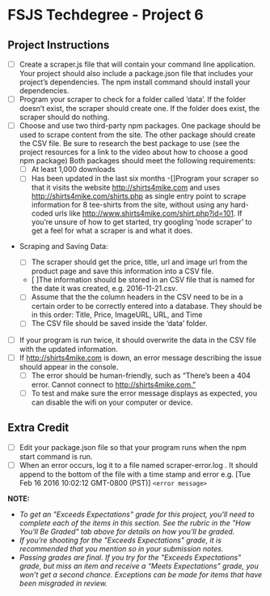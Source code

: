 # FSJS Techdegree - Project 6
## Project Instructions

- [ ] Create a scraper.js file that will contain your command line application. Your project should also include a package.json file that includes your project’s dependencies. The npm install command should install your dependencies.
- [ ] Program your scraper to check for a folder called ‘data’. If the folder doesn’t exist, the scraper should create one. If the folder does exist, the scraper should do nothing.
- [ ] Choose and use two third-party npm packages. One package should be used to scrape content from the site. The other package should create the CSV file. Be sure to research the best package to use (see the project resources for a link to the video about how to choose a good npm package) Both packages should meet the following requirements:
    - [ ] At least 1,000 downloads
    - [ ] Has been updated in the last six months
-[]Program your scraper so that it visits the website http://shirts4mike.com and uses http://shirts4mike.com/shirts.php as single entry point to scrape information for 8 tee-shirts from the site, without using any hard-coded urls like http://www.shirts4mike.com/shirt.php?id=101. If you’re unsure of how to get started, try googling ‘node scraper’ to get a feel for what a scraper is and what it does.

- Scraping and Saving Data:

    - [ ] The scraper should get the price, title, url and image url from the product page and save this information into a CSV file.
    - [ ]The information should be stored in an CSV file that is named for the date it was created, e.g. 2016-11-21.csv.
    - [ ] Assume that the the column headers in the CSV need to be in a certain order to be correctly entered into a database. They should be in this order: Title, Price, ImageURL, URL, and Time
    - [ ] The CSV file should be saved inside the ‘data’ folder.

- [ ] If your program is run twice, it should overwrite the data in the CSV file with the updated information.
- [ ] If http://shirts4mike.com is down, an error message describing the issue should appear in the console.
    - [ ] The error should be human-friendly, such as “There’s been a 404 error. Cannot connect to http://shirts4mike.com.”
    - [ ] To test and make sure the error message displays as expected, you can disable the wifi on your computer or device.

## Extra Credit

- [ ] Edit your package.json file so that your program runs when the npm start command is run.
- [ ] When an error occurs, log it to a file named scraper-error.log . It should append to the bottom of the file with a time stamp and error e.g. [Tue Feb 16 2016 10:02:12 GMT-0800 (PST)] `<error message>`

**NOTE:**

- *To get an "Exceeds Expectations" grade for this project, you'll need to complete each of the items in this section. See the rubric in the "How You'll Be Graded" tab above for details on how you'll be graded.*
- *If you’re shooting for the "Exceeds Expectations" grade, it is recommended that you mention so in your submission notes.*
- *Passing grades are final. If you try for the "Exceeds Expectations" grade, but miss an item and receive a “Meets Expectations” grade, you won’t get a second chance. Exceptions can be made for items that have been misgraded in review.*
